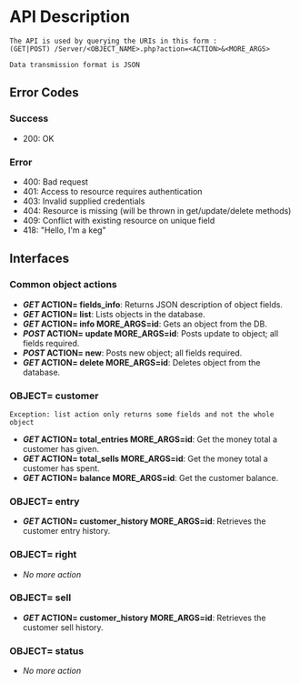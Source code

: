 # API Description

	The API is used by querying the URIs in this form : 
	(GET|POST) /Server/<OBJECT_NAME>.php?action=<ACTION>&<MORE_ARGS>

	Data transmission format is JSON

## Error Codes

### Success
- 200: OK

### Error
- 400: Bad request
- 401: Access to resource requires authentication
- 403: Invalid supplied credentials
- 404: Resource is missing (will be thrown in get/update/delete methods)
- 409: Conflict with existing resource on unique field
- 418: "Hello, I'm a keg"

## Interfaces

### Common object actions

- **_GET_	ACTION= fields_info**: Returns JSON description of object fields.
- **_GET_	ACTION= list**: Lists objects in the database.
- **_GET_	ACTION= info 	MORE_ARGS=id**: Gets an object from the DB.
- **_POST_	ACTION= update 	MORE_ARGS=id**: Posts update to object; all fields required.
- **_POST_	ACTION= new**: Posts new object; all fields required.
- **_GET_	ACTION= delete	MORE_ARGS=id**: Deletes object from the database.

### OBJECT=	customer

	Exception: list action only returns some fields and not the whole object

- **_GET_	ACTION=	total_entries	MORE_ARGS=id**: Get the money total a customer has given.
- **_GET_	ACTION= total_sells		MORE_ARGS=id**: Get the money total a customer has spent.
- **_GET_	ACTION= balance			MORE_ARGS=id**: Get the customer balance.

### OBJECT=	entry

- **_GET_	ACTION= customer_history	MORE_ARGS=id**: Retrieves the customer entry history.

### OBJECT=	right

- _No more action_

### OBJECT=	sell

- **_GET_	ACTION= customer_history	MORE_ARGS=id**: Retrieves the customer sell history.

### OBJECT=	status

- _No more action_

